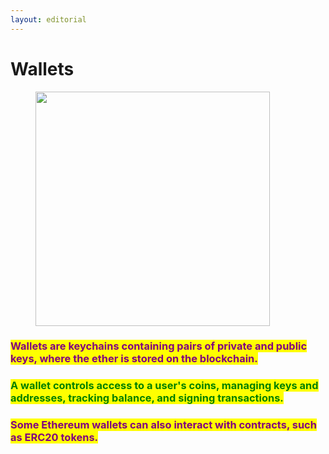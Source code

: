 ```yaml
---
layout: editorial
---
```


# Wallets

<figure><img src="../../../../../../../../.gitbook/assets/pexels-btgl-♡-6558379.jpg" alt="" width="375"><figcaption></figcaption></figure>

### <mark style="color:purple;">Wallets are keychains containing pairs of private and public keys, where the ether is stored on the blockchain.</mark>

### <mark style="color:green;">A wallet controls access to a user's coins, managing keys and addresses, tracking balance, and signing transactions.</mark>&#x20;

### <mark style="color:purple;">Some Ethereum wallets can also interact with contracts, such as ERC20 tokens.</mark>

